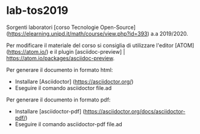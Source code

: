 # lab-tos2019

Sorgenti laboratori [corso Tecnologie Open-Source] (https://elearning.unipd.it/math/course/view.php?id=393) a.a 2019/2020.

Per modificare il materiale del corso si consiglia di utilizzare l'editor [ATOM] (https://atom.io/) e il plugin [asciidoc-preview] | https://atom.io/packages/asciidoc-preview.

Per generare il documento in formato html:

- Installare [Asciidoctor] (https://asciidoctor.org/)
- Eseguire il comando asciidoctor file.ad

Per generare il documento in formato pdf:

- Installare [asciidoctor-pdf] (https://asciidoctor.org/docs/asciidoctor-pdf/)
- Eseguire il comando asciidoctor-pdf file.ad
